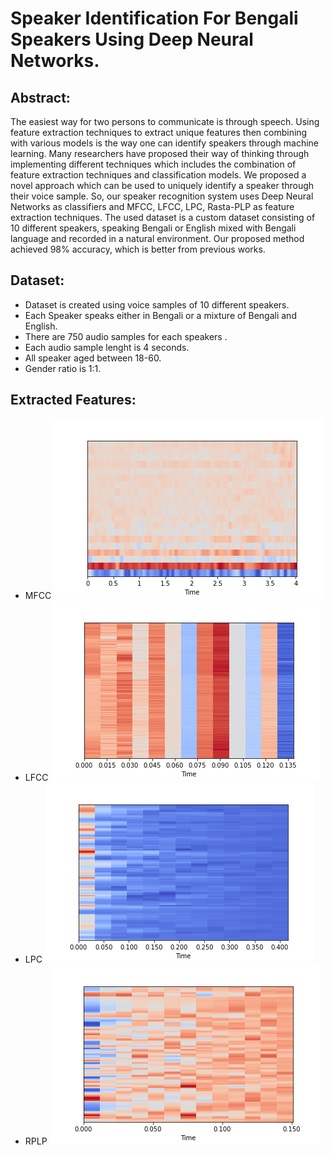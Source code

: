 # Speaker Identification For Bengali Speakers Using Deep Neural Networks.

 ## Abstract: 
 The easiest way for two persons to communicate is through speech. Using feature extraction techniques to extract unique features then combining with various models is the way one can identify speakers through machine learning. Many researchers have proposed their way of thinking through implementing different techniques which includes the combination of feature extraction techniques and classification models.
We proposed a novel approach which can be used to uniquely identify a speaker through their voice sample. So, our speaker recognition system uses Deep Neural Networks as classifiers and MFCC, LFCC, LPC, Rasta-PLP as feature extraction techniques. The used dataset is a custom dataset consisting of 10 different speakers, speaking Bengali or English mixed with Bengali language and recorded in a natural environment. Our proposed method achieved 98% accuracy, which is better from previous works.

## Dataset:
* Dataset is created using voice samples of 10 different speakers.
* Each Speaker speaks either in Bengali or a mixture of Bengali and English.
* There are 750 audio samples for each speakers .
* Each audio sample lenght is 4 seconds.
* All speaker aged between 18-60.
* Gender ratio is 1:1.

## Extracted Features:
* MFCC
  <img src="./Features/MFCC/Person%201/1025.png">
* LFCC
  <img src="./Features/LFCC/Person%202/1001.png">
* LPC
  <img src="./Features/LPC/Person%203/1014.png">
* RPLP
   <img src="Features/RPLP/Person%204/1036.png">  
  

